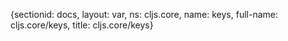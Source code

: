 {sectionid: docs, layout: var, ns: cljs.core, name: keys, full-name: cljs.core/keys,
  title: cljs.core/keys}
